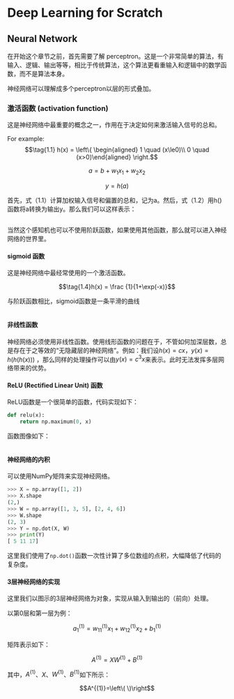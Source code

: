 # Deep Learning for Scratch

## Neural Network

在开始这个章节之前，首先需要了解 perceptron。这是一个非常简单的算法，有输入、逻辑、输出等等，相比于传统算法，这个算法更看重输入和逻辑中的数学函数，而不是算法本身。

神经网络可以理解成多个perceptron以层的形式叠加。

### 激活函数 (activation function)

这是神经网络中最重要的概念之一，作用在于决定如何来激活输入信号的总和。

For example: 
$$\tag{1.1}
	h(x) = \left\{ 
	\begin{aligned} 
	1 \quad (x\le0)\\
	0 \quad (x>0)\end{aligned}
	\right.$$
 
$$\tag{1.2} a = b  + w_1 x_1 + w_2x_2$$
 
$$\tag{1.3} y = h(a)$$
 
首先，式（1.1）计算加权输入信号和偏置的总和，记为a。然后，式（1.2）用h()函数将a转换为输出y。那么我们可以这样表示：

![]()

当然这个感知机也可以不使用阶跃函数，如果使用其他函数，那么就可以进入神经网络的世界里。

#### sigmoid 函数

这是神经网络中最经常使用的一个激活函数。

$$\tag{1.4}h(x) = \frac {1}{1+\exp(-x)}$$

与阶跃函数相比，sigmoid函数是一条平滑的曲线

![]()

#### 非线性函数

神经网络必须使用非线性函数。使用线形函数的问题在于，不管如何加深层数，总是存在于之等效的“无隐藏层的神经网络”。例如：我们设$h(x)=cx$，$y(x)=h(h(h(x)))$ ，那么同样的处理操作可以由$y(x)=c^3x$来表示。此时无法发挥多层网络带来的优势。

#### ReLU (Rectified Linear Unit) 函数

ReLU函数是一个很简单的函数，代码实现如下：

```python
def relu(x):
	return np.maximum(0, x)
```

函数图像如下：

![]()

#### 神经网络的内积

可以使用NumPy矩阵来实现神经网络。

```python
>>> X = np.array([1, 2])
>>> X.shape
(2,)
>>> W = np.array([1, 3, 5], [2, 4, 6])
>>> W.shape
(2, 3)
>>> Y = np.dot(X, W)
>>> print(Y)
[ 5 11 17]
```

这里我们使用了`np.dot()`函数一次性计算了多位数组的点积，大幅降低了代码的复杂度。

#### 3层神经网络的实现

这里我们以图示的3层神经网络为对象，实现从输入到输出的（前向）处理。

以第0层和第一层为例：

$$\tag{1.5} a_1^{(1)} = w_{11}^{(1)}x_1 + w_{12}^{(1)}x_2 + b_1^{(1)}$$

矩阵表示如下：

$$\tag{1.6} A^{(1)} = XW^{(1)} + B^{(1)}$$

其中，$A^{(1)}$、$X$、$W^{(1)}$、$B^{(1)}$如下所示：

$$A^{(1)}=\left\(  \)\right$$
<!--stackedit_data:
eyJoaXN0b3J5IjpbLTUyMzM5Nzk1MCwyNDMxMjE3MzcsLTgyOT
MzNjU1NywtMTUzNTQ3NTc4NV19
-->